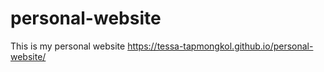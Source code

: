 # personal-website

This is my personal website https://tessa-tapmongkol.github.io/personal-website/
